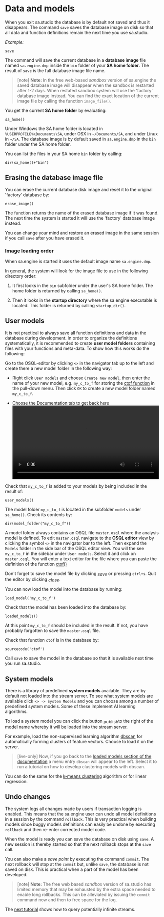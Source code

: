 # Data and models

When you exit sa.studio the database is by default not saved and thus
it disappears. The command `save` saves the database image on
disk so that all data and function definitions remain the next time
you use sa.studio.

*Example:*

```LIVE
save
```

The command will save the current database in a **database image**
file named `sa.engine.dmp` inside the `bin` folder of your **SA home
folder**. The result of `save` is the full database image file name.

> [note]  **Note:** In the free web-based *sandbox* version of sa.engine the
saved database image will disappear when the sandbox is restarted
after 1-2 days. When restated sandbox system will use the 'factory'
database image instead. 
You can find the exact location of the current image
file by calling the function `image_file()`.

You get the current **SA home folder** by evaluating:

```LIVE
sa_home()
```

Under Windows the SA home folder is located in
`%USERPROFILE%\Documents\SA`, under OSX in `~/Documents/SA`, and under
Linux in `~/SA`. The database image is by default saved in
`sa.engine.dmp` in the `bin` folder under the SA home folder.

You can list the files in your SA home `bin` folder by calling:

```LIVE
dir(sa_home()+"bin")
```

## Erasing the database image file

You can erase the current database disk image and reset it to the original
'factory' database by:

```LIVE
erase_image()
```

The function returns the name of the erased database image if it was
found. The next time the system is started it will use the 'factory'
database image instead.

You can change your mind and restore an erased image in the same
session if you call `save` after you have erased it.

### Image loading order

When sa.engine is started it uses the default image name
`sa.engine.dmp`.

In general, the system will look for the image file to use in the
following directory order:

1. It first looks in the `bin` subfolder under the user's SA home
   folder. The home folder is returned by calling
   `sa_home()`.

2. Then it looks in the **startup directory** where the sa.engine
   executable is located. This folder is returned by calling
   `startup_dir()`.

## User models

It is not practical to always save all function definitions and data
in the database during development. In order to organize the
definitions systematically, it is recommended to create **user model
folders** containing files with your functions and meta-data. To show
how this works do the following:

Go to the OSQL-editor by clicking `<>` in the navigator
tab up to the left and create there a new model folder in the
following way:

- Right click `User models` and choose `Create new model`, then enter
the name of your new model, e.g. `my_c_to_f` for storing the [ctof
function](/docs/md/tutorial/basic-functions.md#derived-functions)
in the pull-down menu. Then click `OK` to create a new model folder
named `my_c_to_f`.

- Choose the Documentation tab to get back here
 <video style="width: 100%"  controls> <source
src="https://s3.eu-north-1.amazonaws.com/assets.streamanalyze.com/tutorial/create_model2.webm"
type="video/webm"> Your browser does not support the video tag.
</video>

Check that `my_c_to_f` is added to your models by being included in the
result of:

```LIVE
user_models()
```

The model folder `my_c_to_f` is located in the subfolder `models`
under `sa_home()`. Check its contents by:

```LIVE
dir(model_folder("my_c_to_f"))
```

A model folder always contains an OSQL file `master.osql` where the
analysis model is defined. To edit `master.osql` navigate to the
**OSQL editor** view by clicking the symbol `<>` in the navigator bar
to the left. Then expand the `Models` folder in the side bar of the
OSQL editor view.  You will the see `my_c_to_f` in the sidebar under
`User models`. Select it and click on `master.osql`. You will enter a
text editor for the file where you can paste the definition of the
function [ctof()](/docs/md/tutorial/basic-functions.md#derived-functions)

Don't forget to save the model file by clicking <i class="material-icons" style="vertical-align: middle">save</i> or pressing `ctrl+s`. Quit the
editor by clicking <i class="material-icons" style="vertical-align: middle">close</i>.

You can now load the model into the database by running:

```LIVE
load_model('my_c_to_f')
```

Check that the model has been loaded into the database by:

```LIVE
loaded_models()
```

At this point `my_c_to_f` should be included in the result. If not, you
have probably forgotten to save the `master.osql` file.

Check that function `ctof` is in the database by:

```LIVE
sourcecode('ctof')
```

Call `save` to save the model in the database so that it is
available next time you run sa.studio.

## System models

There is a library of predefined **system models** available. They are
by default not loaded into the stream server. To see what system
models are available click `<> -> System Models` and you can choose
among a number of predefined system models. Some of these implement AI
learning algorithms.

To load a system model you can click the button <span class="material-icons" style="vertical-align: middle;">publish</span>to the right of the model
name whereby it will be loaded into the stream server.

For example, load the non-supervised learning algorithm
[dbscan](https://en.wikipedia.org/wiki/DBSCAN) for automatically
forming clusters of feature vectors. Choose to load it on the
server.

> [live-only] Now, if you go back to the [loaded models section of the
> documentation](/docs/systemmd/dbscan/docs) a menu entry `dbscan` will appear 
> to the left. Select it to run a tutorial on how to develop clustering models
> with dbscan.

You can do the same for the [k-means
clustering](https://en.wikipedia.org/wiki/K-means_clustering)
algorithm or for linear regression.

<a name="transactions"></a>

## Undo changes

The system logs all changes made by users if transaction logging is
enabled. This means that the sa.engine user can undo all model
definitions in a session by the command `rollback`. This is very
practical when building models since buggy models definitions can
easily be undone by executing `rollback` and then re-enter corrected
model code.

When the model is ready you can save the database on disk using
`save`. A new session is thereby started so that the next
rollback stops at the `save` call.

You can also make a *save point* by executing the command
`commit`. The next rollback will stop at the `commit` but, unlike
`save`, the database is not saved on disk. This is practical
when a part of the model has been developed.

> [note]  **Note:** The free web based *sandbox* version of sa.studio has
limited memory that may be exhausted by the
extra space needed to enable long rollbacks. This can be alleviated by
issuing the `commit` command now and then to free space for the log.

The [next tutorial](/docs/md/tutorial/streams.md) shows how to query
potentially infinite streams.